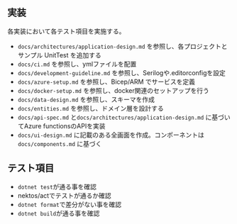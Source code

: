 ## 実装

各実装において各テスト項目を実施する。

- `docs/architectures/application-design.md` を参照し、各プロジェクトとサンプル UnitTest を追加する
- `docs/ci.md` を参照し、ymlファイルを配置
- `docs/development-guideline.md` を参照し、Serilogや.editorconfigを設定
- `docs/azure-setup.md` を参照し、Bicep/ARM でサービスを定義
- `docs/docker-setup.md` を参照し、docker関連のセットアップを行う
- `docs/data-design.md` を参照し、スキーマを作成
- `docs/entities.md` を参照し、ドメイン層を設計する
- `docs/api-spec.md` と`docs/architectures/application-design.md` に基づいてAzure functionsのAPIを実装
- `docs/ui-design.md` に記載のある全画面を作成。コンポーネントは`docs/components.md` に基づく

## テスト項目

- `dotnet test`が通る事を確認
- nektos/actでテストが通るか確認
 - `dotnet format`で差分がない事を確認
- `dotnet build`が通る事を確認
